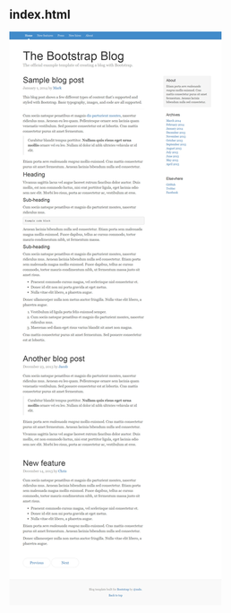 ## index.html

![index.html](https://github.com/magicmai/Bootstrap-examples/blob/master/blog/images/blog0704.jpg?raw=true)
